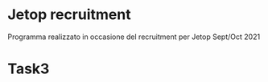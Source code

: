 # Jetop recruitment
Programma realizzato in occasione del recruitment per Jetop Sept/Oct 2021

# Task3
